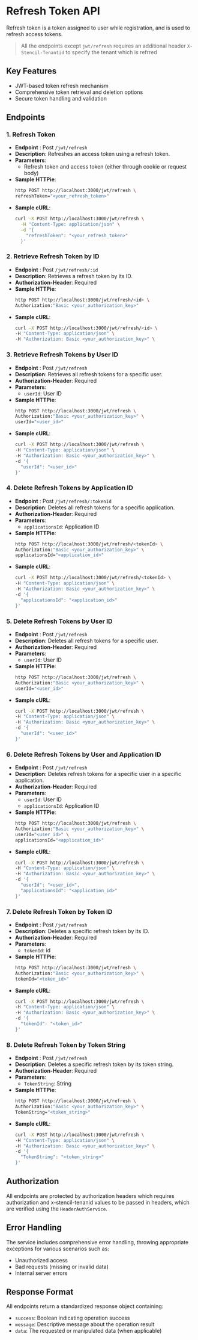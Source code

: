 # Refresh Token API
Refresh token is a token assigned to user while registration, and is used to refresh  access tokens.

> All the endpoints except `jwt/refresh` requires an additional header `X-Stencil-Tenantid` to specify the tenant which is refrred

## Key Features
- JWT-based token refresh mechanism
- Comprehensive token retrieval and deletion options
- Secure token handling and validation

## Endpoints

### 1. Refresh Token
- **Endpoint** : Post `/jwt/refresh`
- **Description**: Refreshes an access token using a refresh token.
- **Parameters**: 
  - Refresh token and access token (either through cookie or request body)
- **Sample HTTPie**:
  ```sh
  http POST http://localhost:3000/jwt/refresh \
  refreshToken="<your_refresh_token>"
- **Sample cURL**:
  ```sh
  curl -X POST http://localhost:3000/jwt/refresh \
    -H "Content-Type: application/json" \
    -d '{
      "refreshToken": "<your_refresh_token>"
    }'

### 2. Retrieve Refresh Token by ID
- **Endpoint** : Post `/jwt/refresh/:id`
- **Description**: Retrieves a refresh token by its ID.
- **Authorization-Header**: Required
- **Sample HTTPie**:
  ```sh
  http POST http://localhost:3000/jwt/refresh/<id> \
  Authorization:"Basic <your_authorization_key>"


- **Sample cURL**:
  ```sh
  curl -X POST http://localhost:3000/jwt/refresh/<id> \
  -H "Content-Type: application/json" \
  -H "Authorization: Basic <your_authorization_key>" \

### 3. Retrieve Refresh Tokens by User ID
- **Endpoint** : Post `/jwt/refresh`
- **Description**: Retrieves all refresh tokens for a specific user.
- **Authorization-Header**: Required
- **Parameters**: 
  - `userId`: User ID
- **Sample HTTPie**:
  ```sh
  http POST http://localhost:3000/jwt/refresh \
  Authorization:"Basic <your_authorization_key>" \
  userId="<user_id>"

- **Sample cURL**:
  ```sh
  curl -X POST http://localhost:3000/jwt/refresh \
  -H "Content-Type: application/json" \
  -H "Authorization: Basic <your_authorization_key>" \
  -d '{
    "userId": "<user_id>"
  }'


### 4. Delete Refresh Tokens by Application ID
- **Endpoint** : Post `/jwt/refresh/:tokenId`
- **Description**: Deletes all refresh tokens for a specific application.
- **Authorization-Header**: Required
- **Parameters**: 
  - `applicationsId`: Application ID
- **Sample HTTPie**:
  ```sh
  http POST http://localhost:3000/jwt/refresh/<tokenId> \
  Authorization:"Basic <your_authorization_key>" \
  applicationsId="<application_id>"

- **Sample cURL**:
  ```sh
  curl -X POST http://localhost:3000/jwt/refresh/<tokenId> \
  -H "Content-Type: application/json" \
  -H "Authorization: Basic <your_authorization_key>" \
  -d '{
    "applicationsId": "<application_id>"
  }'


### 5. Delete Refresh Tokens by User ID
- **Endpoint** : Post `/jwt/refresh`
- **Description**: Deletes all refresh tokens for a specific user.
- **Authorization-Header**: Required
- **Parameters**: 
  - `userId`: User ID
- **Sample HTTPie**:
  ```sh
  http POST http://localhost:3000/jwt/refresh \
  Authorization:"Basic <your_authorization_key>" \
  userId="<user_id>"

- **Sample cURL**:
  ```sh
  curl -X POST http://localhost:3000/jwt/refresh \
  -H "Content-Type: application/json" \
  -H "Authorization: Basic <your_authorization_key>" \
  -d '{
    "userId": "<user_id>"
  }'


### 6. Delete Refresh Tokens by User and Application ID
- **Endpoint** : Post `/jwt/refresh`
- **Description**: Deletes refresh tokens for a specific user in a specific application.
- **Authorization-Header**: Required
- **Parameters**: 
  - `userId`: User ID
  - `applicationsId`: Application ID
- **Sample HTTPie**:
  ```sh
  http POST http://localhost:3000/jwt/refresh \
  Authorization:"Basic <your_authorization_key>" \
  userId="<user_id>" \
  applicationsId="<application_id>"

- **Sample cURL**:
  ```sh
  curl -X POST http://localhost:3000/jwt/refresh \
  -H "Content-Type: application/json" \
  -H "Authorization: Basic <your_authorization_key>" \
  -d '{
    "userId": "<user_id>",
    "applicationsId": "<application_id>"
  }'


### 7. Delete Refresh Token by Token ID
- **Endpoint** : Post `/jwt/refresh`
- **Description**: Deletes a specific refresh token by its ID.
- **Authorization-Header**: Required
- **Parameters**: 
  - `tokenId`: id
- **Sample HTTPie**:
  ```sh
  http POST http://localhost:3000/jwt/refresh \
  Authorization:"Basic <your_authorization_key>" \
  tokenId="<token_id>"

- **Sample cURL**:
  ```sh
  curl -X POST http://localhost:3000/jwt/refresh \
  -H "Content-Type: application/json" \
  -H "Authorization: Basic <your_authorization_key>" \
  -d '{
    "tokenId": "<token_id>"
  }'


### 8. Delete Refresh Token by Token String
- **Endpoint** : Post `/jwt/refresh`
- **Description**: Deletes a specific refresh token by its token string.
- **Authorization-Header**: Required
- **Parameters**: 
  - `TokenString`: String
- **Sample HTTPie**:
  ```sh
  http POST http://localhost:3000/jwt/refresh \
  Authorization:"Basic <your_authorization_key>" \
  TokenString="<token_string>"

- **Sample cURL**:
  ```sh
  curl -X POST http://localhost:3000/jwt/refresh \
  -H "Content-Type: application/json" \
  -H "Authorization: Basic <your_authorization_key>" \
  -d '{
    "TokenString": "<token_string>"
  }'


## Authorization
All endpoints are protected by authorization headers which requires authorization and x-stencil-tenanid values to be passed in headers, which are verified using the `HeaderAuthService`.

## Error Handling
The service includes comprehensive error handling, throwing appropriate exceptions for various scenarios such as:
- Unauthorized access
- Bad requests (missing or invalid data)
- Internal server errors

## Response Format
All endpoints return a standardized response object containing:
- `success`: Boolean indicating operation success
- `message`: Descriptive message about the operation result
- `data`: The requested or manipulated data (when applicable)

